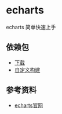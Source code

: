# echarts
echarts 简单快速上手
## 依赖包
- [下载](http://echarts.baidu.com/download.html)
- [自定义构建](http://echarts.baidu.com/tutorial.html#%E8%87%AA%E5%AE%9A%E4%B9%89%E6%9E%84%E5%BB%BA%20ECharts)
## 参考资料
- [echarts官网](http://echarts.baidu.com/)
